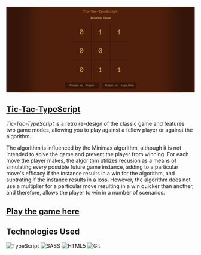 ![Tic-Tac-TypeScript](./assets/screenshot.png)

## [Tic-Tac-TypeScript](https://t-t-typescript.netlify.app/)

*Tic-Tac-TypeScript* is a retro re-design of the classic game and features two game modes, allowing you to play against a fellow player or against the algorithm.

The algorithm is influenced by the Minimax algorithm, although it is not intended to solve the game and prevent the player from winning. For each move the player makes, the algorithm utilizes recusion as a means of simulating every possible future game instance, adding to a particular move's efficacy if the instance results in a win for the algorithm, and subtrating if the instance results in a loss. However, the algorithm does not use a multiplier for a particular move resulting in a win quicker than another, and therefore, allows the player to win in a number of scenarios.

## [Play the game here](https://t-t-typescript.netlify.app/)

## Technologies Used

![TypeScript](https://img.shields.io/badge/typescript-%23007ACC.svg?style=for-the-badge&logo=typescript&logoColor=white)
![SASS](https://img.shields.io/badge/SASS-hotpink.svg?style=for-the-badge&logo=SASS&logoColor=white)
![HTML5](https://img.shields.io/badge/html5-%23E34F26.svg?style=for-the-badge&logo=html5&logoColor=white)
![Git](https://img.shields.io/badge/git-%23F05033.svg?style=for-the-badge&logo=git&logoColor=white)